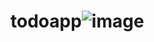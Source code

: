 # todoapp![image](https://user-images.githubusercontent.com/88817645/200833248-ee3981c8-0456-4566-8a73-2160d84ab436.png)

 
